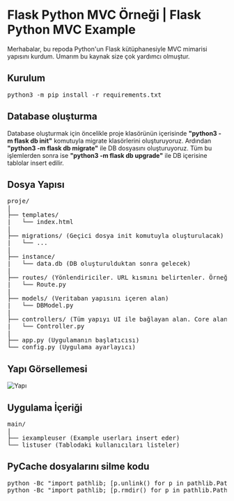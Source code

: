 # Flask Python MVC Örneği | Flask Python MVC Example

<p>
    Merhabalar, bu repoda Python'un Flask kütüphanesiyle MVC mimarisi yapısını kurdum. Umarım bu kaynak size çok yardımcı olmuştur.
<p>

## Kurulum
<pre>python3 -m pip install -r requirements.txt</pre>

## Database oluşturma
<p>Database oluşturmak için öncelikle proje klasörünün içerisinde <b>"python3 -m flask db init"</b> komutuyla migrate klasörlerini oluşturuyoruz. Ardından <b>"python3 -m flask db migrate"</b> ile DB dosyasını oluşturuyoruz. Tüm bu işlemlerden sonra ise <b>"python3 -m flask db upgrade"</b> ile DB içerisine tablolar insert edilir.</p>

## Dosya Yapısı
<pre>
proje/
|
├── templates/
|   └── index.html
|
├── migrations/ (Geçici dosya init komutuyla oluşturulacak)
|   └── ...
|
├── instance/
|   └── data.db (DB oluşturulduktan sonra gelecek)
|
├── routes/ (Yönlendiriciler. URL kısmını belirtenler. Örneğin alicangonullu.com/konu vb)
|   └── Route.py
|
├── models/ (Veritaban yapısını içeren alan)
|   └── DBModel.py
|
├── controllers/ (Tüm yapıyı UI ile bağlayan alan. Core alanı)
|   └── Controller.py
|
├── app.py (Uygulamanın başlatıcısı)
└── config.py (Uygulama ayarlayıcı)
</pre>

## Yapı Görsellemesi
![Yapı](https://github.com/user-attachments/assets/aec9ab12-c120-4554-ab13-683d8d73dfc0)

## Uygulama İçeriği
<pre>
main/
|
├── iexampleuser (Example userları insert eder)
└── listuser (Tablodaki kullanıcıları listeler)
</pre>


## PyCache dosyalarını silme kodu
<pre>
python -Bc "import pathlib; [p.unlink() for p in pathlib.Path('.').rglob('*.py[co]')]"
python -Bc "import pathlib; [p.rmdir() for p in pathlib.Path('.').rglob('__pycache__')]"
</pre>
